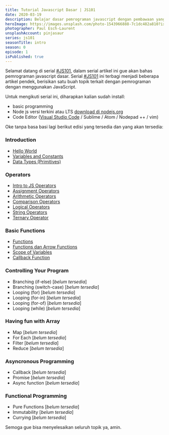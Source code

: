 ```yaml
---
title: Tutorial Javascript Dasar | JS101
date: 2020-03-19
description: Belajar dasar pemrograman javascript dengan pembawaan yang singkat dan santai.
heroImage: https://images.unsplash.com/photo-1543966888-7c1dc482a810?ixlib=rb-1.2.1&ixid=eyJhcHBfaWQiOjEyMDd9&auto=format&fit=crop&w=1381&q=80
photographer: Paul Esch-Laurent
unsplashAccount: pinjasaur
series: js101
seasonTitle: intro
season: 0
episode: 1
isPublished: true
---
```


Selamat datang di serial [#JS101](/js101), dalam serial artikel ini gue akan bahas pemrograman javascript dasar. Serial [#JS101](/js101) ini terbagi menjadi beberapa artikel pendek, berisikan satu buah topik terkait dengan pemrograman dengan menggunakan JavaScript.

Untuk mengikuti serial ini, diharapkan kalian sudah install:

- basic programming
- Node js versi terkini atau LTS [download di nodejs.org ](https://nodejs.org/en/)
- Code Editor ([Visual Studio Code](https://code.visualstudio.com/) / Sublime / Atom / Nodepad ++ / vim)

Oke tanpa basa basi lagi berikut edisi yang tersedia dan yang akan tersedia:

### Introduction

- [Hello World](/js101/introduction/)
- [Variables and Constants](/js101/introduction/1-variables-constants/)
- [Data Types (Primitives)](/js101/introduction/2-data-types/)

### Operators

- [Intro to JS Operators](/js101/operators/)
- [Assignment Operators](/js101/operators/1-assignment-operators/)
- [Arithmetic Operators](/js101/operators/2-arithmetic-operators/)
- [Comparison Operators](/js101/operators/3-comparison-operators/)
- [Logical Operators](/js101/operators/4-logical-operators/)
- [String Operators](/js101/operators/5-string-operator/)
- [Ternary Operator](/js101/operators/6-ternary-operator/)

### Basic Functions

- [Functions](/js101/functions/)
- [Functions dan Arrow Functions](/js101/functions/1-arrow-function/)
- [Scope of Variables](/js101/functions/2-scope/)
- [Callback Function](/js101/functions/3-callback)

### Controlling Your Program

- Branching (if-else) [*belum tersedia*]
- Branching (switch-case) [*belum tersedia*]
- Looping (for) [*belum tersedia*]
- Looping (for-in) [*belum tersedia*]
- Looping (for-of) [*belum tersedia*]
- Looping (while) [*belum tersedia*]

### Having fun with Array

- Map [*belum tersedia*]
- For Each [*belum tersedia*]
- Filter [*belum tersedia*]
- Reduce [*belum tersedia*]

### Asyncronous Programming

- Callback [*belum tersedia*]
- Promise [*belum tersedia*]
- Async function [*belum tersedia*]

### Functional Programming

- Pure Functions [*belum tersedia*]
- Immutability [*belum tersedia*]
- Currying [*belum tersedia*]

Semoga gue bisa menyelesaikan seluruh topik ya, amin.

